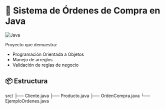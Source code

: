 # 🚀 Sistema de Órdenes de Compra en Java
![Java](https://img.shields.io/badge/Java-17-blue)

Proyecto que demuestra:
- Programación Orientada a Objetos
- Manejo de arreglos
- Validación de reglas de negocio

## 📦 Estructura
src/
├── Cliente.java
├── Producto.java
├── OrdenCompra.java
└── EjemploOrdenes.java

